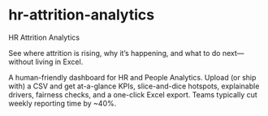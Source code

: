 # hr-attrition-analytics
HR Attrition Analytics

See where attrition is rising, why it’s happening, and what to do next—without living in Excel.

A human-friendly dashboard for HR and People Analytics. Upload (or ship with) a CSV and get at-a-glance KPIs, slice-and-dice hotspots, explainable drivers, fairness checks, and a one-click Excel export. Teams typically cut weekly reporting time by ~40%.
